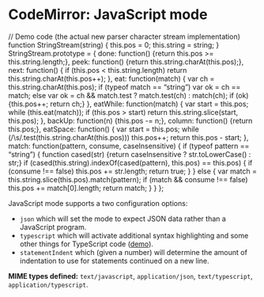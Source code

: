 CodeMirror: JavaScript mode
===========================

// Demo code (the actual new parser character stream implementation) function StringStream(string) { this.pos = 0; this.string = string; } StringStream.prototype = { done: function() {return this.pos &gt;= this.string.length;}, peek: function() {return this.string.charAt(this.pos);}, next: function() { if (this.pos &lt; this.string.length) return this.string.charAt(this.pos++); }, eat: function(match) { var ch = this.string.charAt(this.pos); if (typeof match == “string”) var ok = ch == match; else var ok = ch && match.test ? match.test(ch) : match(ch); if (ok) {this.pos++; return ch;} }, eatWhile: function(match) { var start = this.pos; while (this.eat(match)); if (this.pos &gt; start) return this.string.slice(start, this.pos); }, backUp: function(n) {this.pos -= n;}, column: function() {return this.pos;}, eatSpace: function() { var start = this.pos; while (/\\s/.test(this.string.charAt(this.pos))) this.pos++; return this.pos - start; }, match: function(pattern, consume, caseInsensitive) { if (typeof pattern == “string”) { function cased(str) {return caseInsensitive ? str.toLowerCase() : str;} if (cased(this.string).indexOf(cased(pattern), this.pos) == this.pos) { if (consume !== false) this.pos += str.length; return true; } } else { var match = this.string.slice(this.pos).match(pattern); if (match && consume !== false) this.pos += match\[0\].length; return match; } } };

JavaScript mode supports a two configuration options:

-   `json` which will set the mode to expect JSON data rather than a JavaScript program.
-   `typescript` which will activate additional syntax highlighting and some other things for TypeScript code ([demo](typescript.html)).
-   `statementIndent` which (given a number) will determine the amount of indentation to use for statements continued on a new line.

**MIME types defined:** `text/javascript`, `application/json`, `text/typescript`, `application/typescript`.
